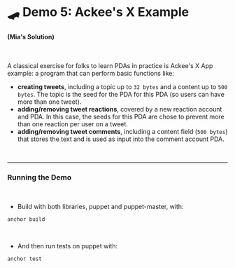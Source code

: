 # 🛹 Demo 5: Ackee's X Example 
#### (Mia's Solution)

<br>

A classical exercise for folks to learn PDAs in practice is Ackee's X App example: a program that can perform basic functions like:

* **creating tweets**, including a topic up to `32 bytes` and a content up to `500 bytes`. The topic is the seed for the PDA for this PDA (so users can have more than one tweet).
* **adding/removing tweet reactions**, covered by a new reaction account and PDA. In this case, the seeds for this PDA are chose to prevent more than one reaction per user on a tweet.
* **adding/removing tweet comments**, including a content field (`500 bytes`) that stores the text and is used as input into the comment account PDA.


<br>

----

### Running the Demo

<br>

* Build with both libraries, puppet and puppet-master, with:

```
anchor build
```

<br>

* And then run tests on puppet with:

```
anchor test
```


